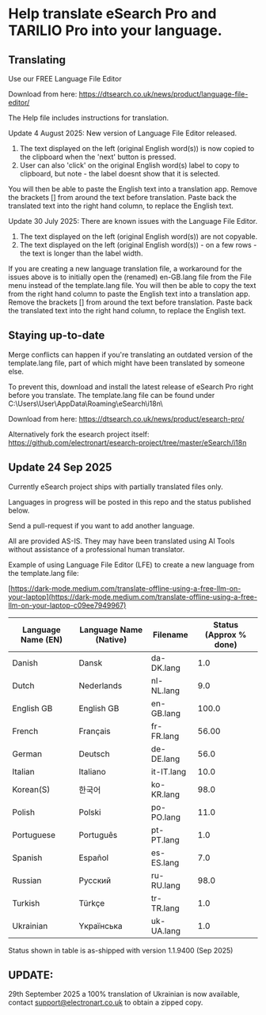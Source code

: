 # Help translate eSearch Pro and TARILIO Pro into your language.

## Translating

Use our FREE Language File Editor

Download from here: https://dtsearch.co.uk/news/product/language-file-editor/

The Help file includes instructions for translation. 

Update 4 August 2025: New version of Language File Editor released.
1) The text displayed on the left  (original English word(s)) is now copied to the clipboard when the 'next' button is pressed. 
2) User can also 'click' on the original English word(s) label to copy to clipboard, but note - the label doesnt show that it is selected.

You will then be able to paste the English text into a translation app. Remove the brackets [] from around the text before translation. 
Paste back the translated text into the right hand column, to replace the English text. 

Update 30 July 2025: There are known issues with the Language File Editor.
1) The text displayed on the left  (original English word(s)) are not copyable. 
2) The text displayed on the left  (original English word(s)) - on a few rows - the text is longer than the label width.

If you are creating a new language translation file, a workaround for the issues above is to initially open the (renamed)
en-GB.lang file from the File menu instead of the template.lang file.
You will then be able to copy the text from the right hand column to paste the English text into a translation app.
Remove the brackets [] from around the text before translation. 
Paste back the translated text into the right hand column, to replace the English text.


## Staying up-to-date

Merge conflicts can happen if you're translating an outdated version of the template.lang file, part of which might have been translated by someone else. 

To prevent this, download and install the latest release of eSearch Pro right before you translate. The template.lang file can be found under C:\Users\User\AppData\Roaming\eSearch\i18n\

Download from here: https://dtsearch.co.uk/news/product/esearch-pro/

Alternatively fork the esearch project itself: https://github.com/electronart/esearch-project/tree/master/eSearch/i18n

## Update 24 Sep 2025

Currently eSearch project ships with partially translated files only.

Languages in progress will be posted in this repo and the status published below.

Send a pull-request if you want to add another language.

All are provided AS-IS. They may have been translated using AI Tools without assistance of a professional human translator.

Example of using Language File Editor (LFE) to create a new language from the template.lang file: 

[https://dark-mode.medium.com/translate-offline-using-a-free-llm-on-your-laptop](https://dark-mode.medium.com/translate-offline-using-a-free-llm-on-your-laptop-c09ee7949967)

| Language Name (EN) | Language Name (Native) | Filename | Status (Approx % done)|
| ------------- | ------------- | ------------- | ------------- |
| Danish | Dansk | da-DK.lang | 1.0 |
| Dutch  | Nederlands | nl-NL.lang | 9.0 |
| English GB | English GB | en-GB.lang | 100.0 |
| French | Français | fr-FR.lang | 56.00 |
| German | Deutsch | de-DE.lang | 56.0 |
| Italian | Italiano | it-IT.lang | 10.0 |
| Korean(S) | 한국어 | ko-KR.lang | 98.0 |
| Polish | Polski | po-PO.lang | 11.0 |
| Portuguese | Português | pt-PT.lang | 1.0 |
| Spanish | Español | es-ES.lang | 7.0 |
| Russian | Русский | ru-RU.lang | 98.0 |
| Turkish | Türkçe | tr-TR.lang | 1.0 |
| Ukrainian | Yкраїнська | uk-UA.lang | 1.0 |

Status shown in table is as-shipped with version 1.1.9400 (Sep 2025)

## UPDATE: 

29th September 2025 a 100% translation of Ukrainian is now available, contact support@electronart.co.uk to obtain a zipped copy.
